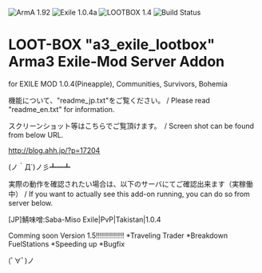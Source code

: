 ![ArmA 1.92](https://img.shields.io/badge/Arma-1.92-blue.svg) ![Exile 1.0.4a](https://img.shields.io/badge/Exile-1.0.4a-C72651.svg) ![LOOTBOX 1.4](https://img.shields.io/badge/LOOTBOX-v1.4-orange.svg) ![Build Status](https://img.shields.io/badge/build-passing-brightgreen.svg)

# LOOT-BOX "a3_exile_lootbox" Arma3 Exile-Mod Server Addon

for EXILE MOD 1.0.4(Pineapple), Communities, Survivors, Bohemia

機能について、"readme_jp.txt"をご覧ください。 / Please read "readme_en.txt" for information.

スクリーンショット等はこちらでご覧頂けます。　/ Screen shot can be found from below URL.

http://blog.ahh.jp/?p=17204

(ノ｀Д´)ノ彡┻━┻

実際の動作を確認されたい場合は、以下のサーバにてご確認出来ます（実稼働中） / If you want to actually see this add-on running, you can do so from server below.

[JP]鯖味噌:Saba-Miso Exile|PvP|Takistan|1.0.4

Comming soon Version 1.5!!!!!!!!!!!!!!
*Traveling Trader
*Breakdown FuelStations
*Speeding up
*Bugfix

(ﾟ∀ﾟ)ノ
